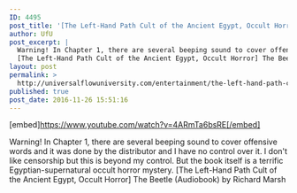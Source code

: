 ```yaml
---
ID: 4495
post_title: '[The Left-Hand Path Cult of the Ancient Egypt, Occult Horror] The Beetle'
author: UfU
post_excerpt: |
  Warning! In Chapter 1, there are several beeping sound to cover offensive words and it was done by the distributor and I have no control over it. I don't like censorship but this is beyond my control. But the book itself is a terrific Egyptian-supernatural occult horror mystery.
  [The Left-Hand Path Cult of the Ancient Egypt, Occult Horror] The Beetle (Audiobook) by Richard Marsh
layout: post
permalink: >
  http://universalflowuniversity.com/entertainment/the-left-hand-path-cult-of-the-ancient-egypt-occult-horror-the-beetle/
published: true
post_date: 2016-11-26 15:51:16
---
```

[embed]https://www.youtube.com/watch?v=4ARmTa6bsRE[/embed]<br>
<p>Warning! In Chapter 1, there are several beeping sound to cover offensive words and it was done by the distributor and I have no control over it. I don't like censorship but this is beyond my control. But the book itself is a terrific Egyptian-supernatural occult horror mystery. 
[The Left-Hand Path Cult of the Ancient Egypt, Occult Horror] The Beetle (Audiobook) by Richard Marsh</p>